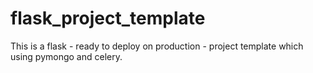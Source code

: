 # flask_project_template


This is a flask - ready to deploy on production - project template which using pymongo and celery.
